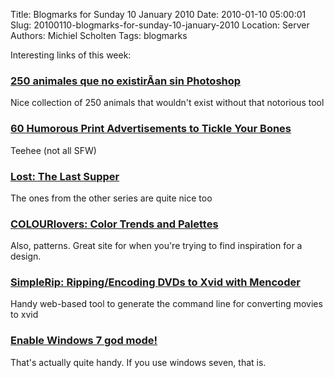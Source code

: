 Title: Blogmarks for Sunday 10 January 2010
Date: 2010-01-10 05:00:01
Slug: 20100110-blogmarks-for-sunday-10-january-2010
Location: Server
Authors: Michiel Scholten
Tags: blogmarks

<p>Interesting links of this week:</p>
<h3><a href="http://cibermitanios.com.ar/2008/01/250-animales-que-no-existirian-sin.html">250 animales que no existirÃ­an sin Photoshop</a></h3>
<p>Nice collection of 250 animals that wouldn't exist without that notorious tool</p>
<h3><a href="http://www.onextrapixel.com/2009/12/08/60-humorous-print-advertisements-to-tickle-your-bones/">60 Humorous Print Advertisements to Tickle Your Bones</a></h3>
<p>Teehee (not all SFW)</p>
<h3><a href="http://www.slashfilm.com/2010/01/05/lost-the-last-supper/">Lost: The Last Supper</a></h3>
<p>The ones from the other series are quite nice too</p>
<h3><a href="http://www.colourlovers.com/">COLOURlovers: Color Trends and Palettes</a></h3>
<p>Also, patterns. Great site for when you're trying to find inspiration for a design.</p>
<h3><a href="http://quadpoint.org/projects/simplerip">SimpleRip: Ripping/Encoding DVDs to Xvid with Mencoder</a></h3>
<p>Handy web-based tool to generate the command line for converting movies to xvid</p>
<h3><a href="http://digipulse.nl/2010/01/03/enable-windows-7-god-mode/">Enable Windows 7 god mode!</a></h3>
<p>That's actually quite handy. If you use windows seven, that is.</p>
